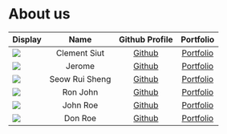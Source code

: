 # About us

Display |      Name      |             Github Profile              | Portfolio 
--------|:--------------:|:---------------------------------------:|:---------:
![](https://via.placeholder.com/100.png?text=Photo) |  Clement Siut  | [Github](https://github.com/clement559) | [Portfolio](docs/team/clement.md)
![](NOPHOTO) |     Jerome     | [Github](https://github.com/jeromeongithub) | [Portfolio](NOPORTFOLIO)
![](https://via.placeholder.com/100.png?text=Photo) | Seow Rui Sheng |      [Github](https://github.com/RuiShengGit)      | [Portfolio](docs/team/johndoe.md)
![](https://via.placeholder.com/100.png?text=Photo) |    Ron John    |      [Github](https://github.com/)      | [Portfolio](docs/team/johndoe.md)
![](https://via.placeholder.com/100.png?text=Photo) |    John Roe    |      [Github](https://github.com/)      | [Portfolio](docs/team/johndoe.md)
![](https://via.placeholder.com/100.png?text=Photo) |    Don Roe     |      [Github](https://github.com/)      | [Portfolio](docs/team/johndoe.md)
